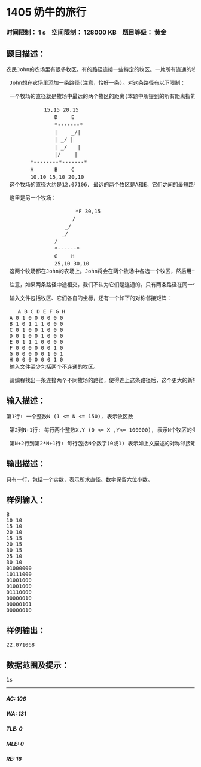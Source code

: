 # 1405 奶牛的旅行   
### 时间限制： 1 s&nbsp;&nbsp;&nbsp;&nbsp;空间限制： 128000 KB&nbsp;&nbsp;&nbsp;&nbsp;题目等级： 黄金  
## 题目描述：  

<pre>
农民John的农场里有很多牧区。有的路径连接一些特定的牧区。一片所有连通的牧区称为一个牧场。但是就目前而言，你能看到至少有两个牧区通过任何路径都不连通。这样，农民John就有多个牧场了。   
  
 John想在农场里添加一条路径(注意，恰好一条)。对这条路径有以下限制：   
  
 一个牧场的直径就是牧场中最远的两个牧区的距离(本题中所提到的所有距离指的都是最短的距离)。考虑如下的有5个牧区的牧场，牧区用“*”表示，路径用直线表示。每一个牧区都有自己的坐标：   
  
 　　　　　　 15,15 20,15  
 　　　　　　　　 D　　 E  
 　　　　　　　　 *-------*  
 　　　　　　　　 |　　 _/|  
 　　　　　　　　 | _/ |  
 　　　　　　　　 | _/　　|  
 　　　　　　　　 |/　　 |  
 　　　　*--------*-------*  
 　　　　A　　　　B　　 C  
 　　　　10,10 15,10 20,10  
 这个牧场的直径大约是12.07106, 最远的两个牧区是A和E，它们之间的最短路径是A-B-E。   
  
 这里是另一个牧场：   
  
 　　　　　　　　　　　　 *F 30,15  
 　　　　　　　　　　　　/   
 　　　　　　　　　　 _/   
 　　　　　　　　　　_/　　  
 　　　　　　　　 /　　   
 　　　　　　　　 *------*   
 　　　　　　　　 G　　 H  
 　　　　　　　　 25,10 30,10  
 这两个牧场都在John的农场上。John将会在两个牧场中各选一个牧区，然后用一条路径连起来，使得连通后这个新的更大的牧场有最小的直径。   
  
 注意，如果两条路径中途相交，我们不认为它们是连通的。只有两条路径在同一个牧区相交，我们才认为它们是连通的。   
  
 输入文件包括牧区、它们各自的坐标，还有一个如下的对称邻接矩阵：   
  
 　 A B C D E F G H   
 A 0 1 0 0 0 0 0 0  
 B 1 0 1 1 1 0 0 0  
 C 0 1 0 0 1 0 0 0  
 D 0 1 0 0 1 0 0 0  
 E 0 1 1 1 0 0 0 0  
 F 0 0 0 0 0 0 1 0  
 G 0 0 0 0 0 1 0 1  
 H 0 0 0 0 0 0 1 0  
 输入文件至少包括两个不连通的牧区。   
  
 请编程找出一条连接两个不同牧场的路径，使得连上这条路径后，这个更大的新牧场有最小的直径。
</pre>
  
  
## 输入描述：  

<pre>
第1行: 一个整数N (1 <= N <= 150), 表示牧区数   
  
 第2到N+1行: 每行两个整数X,Y (0 <= X ,Y<= 100000), 表示N个牧区的坐标。注意每个 牧区的坐标都是不一样的。   
  
 第N+2行到第2*N+1行: 每行包括N个数字(0或1) 表示如上文描述的对称邻接矩阵。
</pre>
  
  
## 输出描述：  

<pre>
只有一行，包括一个实数，表示所求直径。数字保留六位小数。
</pre>
  
  
## 样例输入：  

<pre>
8  
10 10  
15 10  
20 10  
15 15  
20 15  
30 15  
25 10  
30 10  
01000000  
10111000  
01001000  
01001000  
01110000  
00000010  
00000101  
00000010
</pre>
  
  
## 样例输出：  

<pre>
22.071068
</pre>
  
  
## 数据范围及提示：  

<pre>
1s
</pre>
  
  
***  

##### AC: 106  
##### WA: 131  
##### TLE: 0  
##### MLE: 0  
##### RE: 18  
